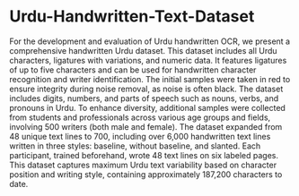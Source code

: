 # Urdu-Handwritten-Text-Dataset
For the development and evaluation of Urdu handwritten OCR, we present a comprehensive handwritten Urdu dataset. This dataset includes all Urdu characters, ligatures with variations, and numeric data. It features ligatures of up to five characters and can be used for handwritten character recognition and writer identification.
The initial samples were taken in red to ensure integrity during noise removal, as noise is often black. The dataset includes digits, numbers, and parts of speech such as nouns, verbs, and pronouns in Urdu. To enhance diversity, additional samples were collected from students and professionals across various age groups and fields, involving 500 writers (both male and female).
The dataset expanded from 48 unique text lines to 700, including over 6,000 handwritten text lines written in three styles: baseline, without baseline, and slanted. Each participant, trained beforehand, wrote 48 text lines on six labeled pages. This dataset captures maximum Urdu text variability based on character position and writing style, containing approximately 187,200 characters to date.
